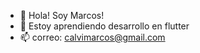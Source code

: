 - 👋 Hola! Soy Marcos!
- 🌱 Estoy aprendiendo desarrollo en flutter
- 📫 correo: calvimarcos@gmail.com

<!---
JMCalvi/JMCalvi is a ✨ special ✨ repository because its `README.md` (this file) appears on your GitHub profile.
You can click the Preview link to take a look at your changes.
--->
